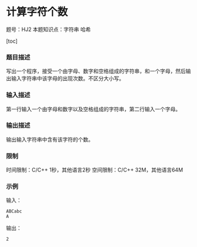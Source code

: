 # 计算字符个数

题号：HJ2
本题知识点：字符串 哈希

[toc]

### 题目描述

写出一个程序，接受一个由字母、数字和空格组成的字符串，和一个字母，然后输出输入字符串中该字母的出现次数。不区分大小写。

### 输入描述

第一行输入一个由字母和数字以及空格组成的字符串，第二行输入一个字母。

### 输出描述

输出输入字符串中含有该字符的个数。

### 限制
时间限制：C/C++ 1秒，其他语言2秒 
空间限制：C/C++ 32M，其他语言64M

### 示例

输入：
```
ABCabc
A
```

输出：
```
2
```
